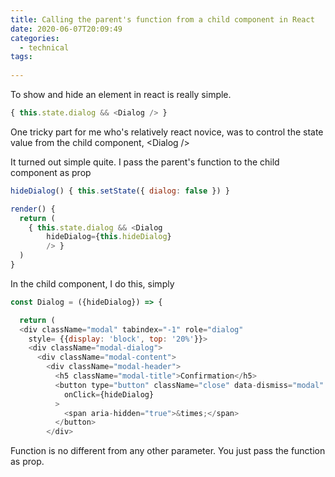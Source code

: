 ```yaml
---
title: Calling the parent's function from a child component in React
date: 2020-06-07T20:09:49
categories:
  - technical
tags:
  
---
```



To show and hide an element in react is really simple. 

```javascript
{ this.state.dialog && <Dialog /> }
```

One tricky part for me who's relatively react novice, was to control the state value from the child component, &lt;Dialog /&gt;

It turned out simple quite. I pass the parent's function to the child component as prop

```javascript
hideDialog() { this.setState({ dialog: false }) }

render() {
  return (
    { this.state.dialog && <Dialog
        hideDialog={this.hideDialog}
        /> }
  )
}
```

In the child component, I do this, simply

```javascript
const Dialog = ({hideDialog}) => {

  return (
  <div className="modal" tabindex="-1" role="dialog"
    style= {{display: 'block', top: '20%'}}>
    <div className="modal-dialog">
      <div className="modal-content">
        <div className="modal-header">
          <h5 className="modal-title">Confirmation</h5>
          <button type="button" className="close" data-dismiss="modal" aria-label="Close"
            onClick={hideDialog}
          >
            <span aria-hidden="true">&times;</span>
          </button>
        </div>
```

Function is no different from any other parameter. You just pass the function as prop.

